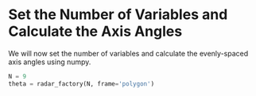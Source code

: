 # Set the Number of Variables and Calculate the Axis Angles

We will now set the number of variables and calculate the evenly-spaced axis angles using numpy.

```python
N = 9
theta = radar_factory(N, frame='polygon')
```

